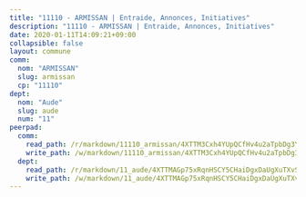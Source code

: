 ```yaml
---
title: "11110 - ARMISSAN | Entraide, Annonces, Initiatives"
description: "11110 - ARMISSAN | Entraide, Annonces, Initiatives"
date: 2020-01-11T14:09:21+09:00
collapsible: false
layout: commune
comm:
  nom: "ARMISSAN"
  slug: armissan
  cp: "11110"
dept:
  nom: "Aude"
  slug: aude
  num: "11"
peerpad:
  comm:
    read_path: /r/markdown/11110_armissan/4XTTM3Cxh4YUpQCfHv4u2aTpbDg3Y27htRSSn8neBmCpCku21
    write_path: /w/markdown/11110_armissan/4XTTM3Cxh4YUpQCfHv4u2aTpbDg3Y27htRSSn8neBmCpCku21-K3TgV5GW1NwjAt8rWeDM66Zw3u1qC49jDtvPZGjBPeQaRVgNbwnAGw8QH9Z6BpA3ZU4Di8ET6QzQ8U9pqWYsXKrbT3QsFe2WaTzwtT3oSTsnDct87RqB5EdkmpNhoLxC5f3jT1WH
  dept:
    read_path: /r/markdown/11_aude/4XTTMAGp75xRqnHSCY5CHaiDgxDaUgXuTXvSZDHnY1JdjJiUk
    write_path: /w/markdown/11_aude/4XTTMAGp75xRqnHSCY5CHaiDgxDaUgXuTXvSZDHnY1JdjJiUk-K3TgUenjCPDfs1W21bst2JvrPDW324QBfMvPid11puzXxXGQEeNw9p4QtfnUhSn4LYSwR6UDBQmdr3wFq2CDRGqNz2QynSm58zgCpz2PKP6Y24UTpxW22MudfeZ339ZPKnHm6XTr
---
```


